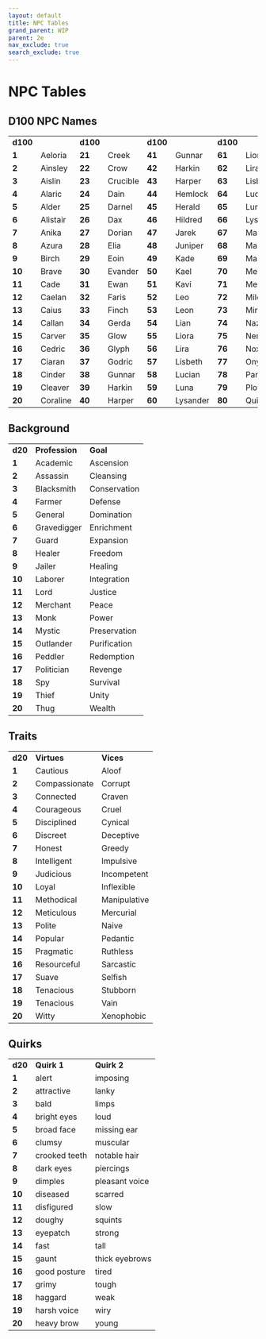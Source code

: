 ```yaml
---
layout: default
title: NPC Tables
grand_parent: WIP
parent: 2e 
nav_exclude: true
search_exclude: true
---
```


# NPC Tables

## D100 NPC Names

|          |          |          |          |          |          |          |           |          |            |
| -------- | -------- | -------- | -------- | -------- | -------- | -------- | --------- | -------- | ---------- |
| **d100** |          | **d100** |          | **d100** |          | **d100** |           | **d100** |            |
| **1**    | Aeloria  | **21**   | Creek    | **41**   | Gunnar   | **61**   | Liora     | **81**   | Rolan      |
| **2**    | Ainsley  | **22**   | Crow     | **42**   | Harkin   | **62**   | Lira      | **82**   | Rush       |
| **3**    | Aislin   | **23**   | Crucible | **43**   | Harper   | **63**   | Lisbeth   | **83**   | Seraphine  |
| **4**    | Alaric   | **24**   | Dain     | **44**   | Hemlock  | **64**   | Lucian    | **84**   | Serina     |
| **5**    | Alder    | **25**   | Darnel   | **45**   | Herald   | **65**   | Luna      | **85**   | Shade      |
| **6**    | Alistair | **26**   | Dax      | **46**   | Hildred  | **66**   | Lysander  | **86**   | Sharpsight |
| **7**    | Anika    | **27**   | Dorian   | **47**   | Jarek    | **67**   | Marcellus | **87**   | Shroud     |
| **8**    | Azura    | **28**   | Elia     | **48**   | Juniper  | **68**   | Mariner   | **88**   | Sky        |
| **9**    | Birch    | **29**   | Eoin     | **49**   | Kade     | **69**   | Marius    | **89**   | Spade      |
| **10**   | Brave    | **30**   | Evander  | **50**   | Kael     | **70**   | Mend      | **90**   | Spike      |
| **11**   | Cade     | **31**   | Ewan     | **51**   | Kavi     | **71**   | Merrit    | **91**   | Stellan    |
| **12**   | Caelan   | **32**   | Faris    | **52**   | Leo      | **72**   | Milo      | **92**   | Stem       |
| **13**   | Caius    | **33**   | Finch    | **53**   | Leon     | **73**   | Mirth     | **93**   | Storm      |
| **14**   | Callan   | **34**   | Gerda    | **54**   | Lian     | **74**   | Nazira    | **94**   | Tanner     |
| **15**   | Carver   | **35**   | Glow     | **55**   | Liora    | **75**   | Neria     | **95**   | Taran      |
| **16**   | Cedric   | **36**   | Glyph    | **56**   | Lira     | **76**   | Nox       | **96**   | Taros      |
| **17**   | Ciaran   | **37**   | Godric   | **57**   | Lisbeth  | **77**   | Onyx      | **97**   | Thaddeus   |
| **18**   | Cinder   | **38**   | Gunnar   | **58**   | Lucian   | **78**   | Pan       | **98**   | Thistle    |
| **19**   | Cleaver  | **39**   | Harkin   | **59**   | Luna     | **79**   | Plow      | **99**   | Thyme      |
| **20**   | Coraline | **40**   | Harper   | **60**   | Lysander | **80**   | Quill     | **100**  | Tiberius   |

## Background

|         |                |              |
| ------- | -------------- | ------------ |
| **d20** | **Profession** | **Goal**     |
| **1**   | Academic       | Ascension    |
| **2**   | Assassin       | Cleansing    |
| **3**   | Blacksmith     | Conservation |
| **4**   | Farmer         | Defense      |
| **5**   | General        | Domination   |
| **6**   | Gravedigger    | Enrichment   |
| **7**   | Guard          | Expansion    |
| **8**   | Healer         | Freedom      |
| **9**   | Jailer         | Healing      |
| **10**  | Laborer        | Integration  |
| **11**  | Lord           | Justice      |
| **12**  | Merchant       | Peace        |
| **13**  | Monk           | Power        |
| **14**  | Mystic         | Preservation |
| **15**  | Outlander      | Purification |
| **16**  | Peddler        | Redemption   |
| **17**  | Politician     | Revenge      |
| **18**  | Spy            | Survival     |
| **19**  | Thief          | Unity        |
| **20**  | Thug           | Wealth       |

## Traits

|         |               |              |
| ------- | ------------- | ------------ |
| **d20** | **Virtues**   | **Vices**    |
| **1**   | Cautious      | Aloof        |
| **2**   | Compassionate | Corrupt      |
| **3**   | Connected     | Craven       |
| **4**   | Courageous    | Cruel        |
| **5**   | Disciplined   | Cynical      |
| **6**   | Discreet      | Deceptive    |
| **7**   | Honest        | Greedy       |
| **8**   | Intelligent   | Impulsive    |
| **9**   | Judicious     | Incompetent  |
| **10**  | Loyal         | Inflexible   |
| **11**  | Methodical    | Manipulative |
| **12**  | Meticulous    | Mercurial    |
| **13**  | Polite        | Naive        |
| **14**  | Popular       | Pedantic     |
| **15**  | Pragmatic     | Ruthless     |
| **16**  | Resourceful   | Sarcastic    |
| **17**  | Suave         | Selfish      |
| **18**  | Tenacious     | Stubborn     |
| **19**  | Tenacious     | Vain         |
| **20**  | Witty         | Xenophobic   |

## Quirks

|         |               |                |
| ------- | ------------- | -------------- |
| **d20** | **Quirk 1**   | **Quirk 2**    |
| **1**   | alert         | imposing       |
| **2**   | attractive    | lanky          |
| **3**   | bald          | limps          |
| **4**   | bright eyes   | loud           |
| **5**   | broad face    | missing ear    |
| **6**   | clumsy        | muscular       |
| **7**   | crooked teeth | notable hair   |
| **8**   | dark eyes     | piercings      |
| **9**   | dimples       | pleasant voice |
| **10**  | diseased      | scarred        |
| **11**  | disfigured    | slow           |
| **12**  | doughy        | squints        |
| **13**  | eyepatch      | strong         |
| **14**  | fast          | tall           |
| **15**  | gaunt         | thick eyebrows |
| **16**  | good posture  | tired          |
| **17**  | grimy         | tough          |
| **18**  | haggard       | weak           |
| **19**  | harsh voice   | wiry           |
| **20**  | heavy brow    | young          |